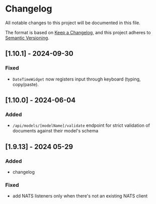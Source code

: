 # Changelog

All notable changes to this project will be documented in this file.

The format is based on [Keep a Changelog](https://keepachangelog.com/en/1.1.0/),
and this project adheres to [Semantic Versioning](https://semver.org/spec/v2.0.0.html).

## [1.10.1] - 2024-09-30

### Fixed

- `DateTimeWidget` now registers input through keyboard (typing, copy/paste).

## [1.10.0] - 2024-06-04

### Added

- `/api/models/[modelName]/validate` endpoint for strict validation of documents against their model's schema

## [1.9.13] - 2024 05-29

### Added

- changelog

### Fixed

- add NATS listeners only when there's not an existing NATS client
